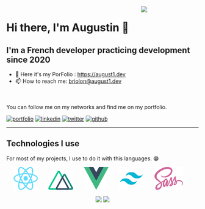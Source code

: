 <img align="right" width="30%" src="https://media.giphy.com/media/cFdHXXm5GhJsc/giphy.gif?cid=ecf05e47yng7ezmnf7at7y8xwpcd3h8eo702fjopjc4tvkxt&rid=giphy.gif&ct=g"/>

# Hi there, I'm Augustin 👋

## I'm a French developer practicing development since 2020

* 📘	Here it's my PorFolio : https://august1.dev
* 📫 	How to reach me: briolon@august1.dev

<br />

You can follow me on my networks and find me on my portfolio.

[![portfolio](https://img.shields.io/badge/my_portfolio-000?style=for-the-badge&logo=ko-fi&logoColor=white)](https://august1.dev/)
[![linkedin](https://img.shields.io/badge/AugustinBriolon-2d64bc?style=for-the-badge&logo=linkedin&logoColor=white)](https://www.linkedin.com/in/augustin-briolon/)
[![twitter](https://img.shields.io/badge/AugustinBriolon-00A2FF?style=for-the-badge&logo=twitter&logoColor=white)](https://twitter.com/AugustinBriolon)
[![github](https://img.shields.io/badge/AugustinBriolon-24292e?style=for-the-badge&logo=github&logoColor=white)](https://github.com/AugustinBriolon)

---

## Technologies I use

For most of my projects, I use to do it with this languages. 😁

<p align="center">	
    <img src="./images/react.png" width="65" height="60" />
	&nbsp;&nbsp;&nbsp;&nbsp;&nbsp;
    <img src="./images/nuxt.png" width="65" height="50" />
    &nbsp;&nbsp;&nbsp;&nbsp;&nbsp;
    <img src="./images/vue.png" width="65" height="60" />
    &nbsp;&nbsp;&nbsp;&nbsp;&nbsp;
    <img src="./images/tailwind.png" width="65" height="60" />
    &nbsp;&nbsp;&nbsp;&nbsp;&nbsp;
    <img src="./images/sass.png" width="75" height="60" />
    &nbsp;&nbsp;&nbsp;&nbsp;&nbsp;
</p>


<p align="center">
  <img height="180em" src="https://github-readme-stats.vercel.app/api/top-langs/?username=AugustinBriolon&show_icons=true&hide_border=true&layout=compact&langs_count=8&theme=white&locale=fr" />
  <img height="180em" src="https://github-readme-stats.vercel.app/api?username=AugustinBriolon&show_icons=true&hide_border=true&count_private=true&include_all_commits=true&theme=white&locale=fr" />
</p>
